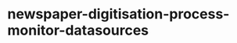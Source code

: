 newspaper-digitisation-process-monitor-datasources
==================================================
